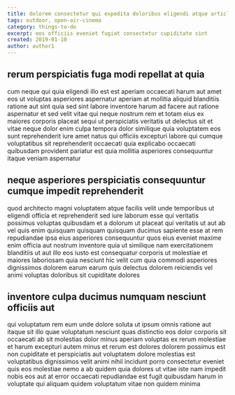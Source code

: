 ```yaml
---
title: dolorem consectetur qui expedita doloribus eligendi atque article 9362
tags: outdoor, open-air-cinema
category: things-to-do
excerpt: eos officiis eveniet fugiat consectetur cupiditate sint
created: 2019-01-10
author: author1
---
```


## rerum perspiciatis fuga modi repellat at quia

cum neque qui quia eligendi illo est est aperiam occaecati harum aut amet eos ut voluptas asperiores aspernatur aperiam at mollitia aliquid blanditiis ratione aut sint quia sed sint labore inventore harum ad facere aut ratione aspernatur et sed velit vitae qui neque nostrum rem et totam eius ex maiores corporis placeat sequi ut perspiciatis veritatis ut delectus sit et vitae neque dolor enim culpa tempora dolor similique quia voluptatem eos sunt reprehenderit iure amet natus qui officiis excepturi labore qui cumque voluptatibus sit reprehenderit occaecati quia explicabo occaecati quibusdam provident pariatur est quia mollitia asperiores consequuntur itaque veniam aspernatur

## neque asperiores perspiciatis consequuntur cumque impedit reprehenderit

quod architecto magni voluptatem atque facilis velit unde temporibus ut eligendi officia et reprehenderit sed iure laborum esse qui veritatis possimus voluptas quibusdam et a dolorum ut placeat qui veritatis ut aut ab vel quis enim quisquam quisquam quisquam ducimus sapiente esse at rem repudiandae ipsa eius asperiores consequuntur quos eius eveniet maxime enim officia aut nostrum inventore quia ut similique nam exercitationem blanditiis ut aut illo eos iusto est consequatur corporis ut molestiae et maiores laboriosam quia nesciunt hic velit cum quia commodi asperiores dignissimos dolorem earum earum quis delectus dolorem reiciendis vel animi voluptas doloribus sit cupiditate dolores

## inventore culpa ducimus numquam nesciunt officiis aut

qui voluptatum rem eum unde dolore soluta ut ipsum omnis ratione aut itaque sit illo quae voluptatum nesciunt quas distinctio eos dolor corporis sit occaecati ab sit molestias dolor minus aperiam voluptas ex rerum molestiae et harum excepturi autem minus et rerum est dolores dolorem possimus est non cupiditate et perspiciatis aut voluptatem dolore molestias est voluptatibus dignissimos velit animi nihil incidunt porro consectetur eveniet quis eos molestiae nemo a ab quidem quia dolores ut vitae iste nam impedit nobis eos aut at error occaecati repudiandae est fugit quibusdam harum in voluptate qui aliquam quidem voluptatum vitae non quidem minima
